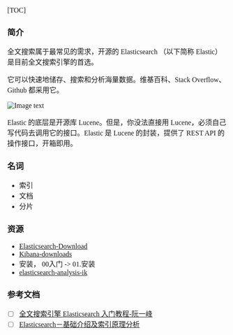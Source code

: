<font face="Simsun" size=3>

[TOC]

### 简介

全文搜索属于最常见的需求，开源的 Elasticsearch （以下简称 Elastic）是目前全文搜索引擎的首选。

它可以快速地储存、搜索和分析海量数据。维基百科、Stack Overflow、Github 都采用它。

![Image text](http://www.ruanyifeng.com/blogimg/asset/2017/bg2017081701.jpg)

Elastic 的底层是开源库 Lucene。但是，你没法直接用 Lucene，必须自己写代码去调用它的接口。Elastic 是 Lucene 的封装，提供了 REST API 的操作接口，开箱即用。

### 名词

- 索引
- 文档
- 分片

### 资源

- [Elasticsearch-Download](https://www.elastic.co/cn/downloads/elasticsearch)
- [Kibana-downloads](https://www.elastic.co/cn/downloads/kibana)
- 安装， 00入门 -> 01.安装
- [elasticsearch-analysis-ik](https://github.com/medcl/elasticsearch-analysis-ik/releases)

### 参考文档

- [ ] [全文搜索引擎 Elasticsearch 入门教程-阮一峰](http://www.ruanyifeng.com/blog/2017/08/elasticsearch.html)
- [ ] [Elasticsearch－基础介绍及索引原理分析](https://www.cnblogs.com/dreamroute/p/8484457.html)

</font>